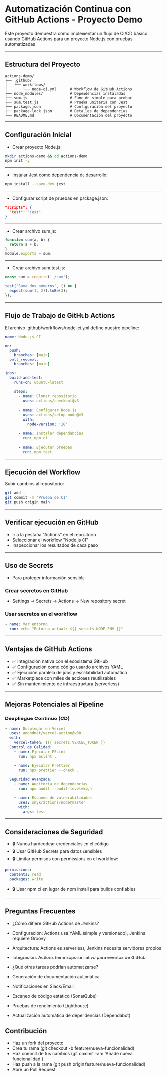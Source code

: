 # Automatización Continua con GitHub Actions - Proyecto Demo

Este proyecto demuestra cómo implementar un flujo de CI/CD básico usando GitHub Actions para un proyecto Node.js con pruebas automatizadas

---

## Estructura del Proyecto

```text
actions-demo/
├── .github/
│   └── workflows/
│       └── node-ci.yml      # Workflow de GitHub Actions
├── node_modules/            # Dependencias instaladas
├── sum.js                   # Función simple para probar
├── sum.test.js              # Prueba unitaria con Jest
├── package.json             # Configuración del proyecto
├── package-lock.json        # Detalles de dependencias
└── README.md                # Documentación del proyecto
```

---

## Configuración Inicial

- Crear proyecto Node.js:

```bash
mkdir actions-demo && cd actions-demo
npm init -y
```

---

- Instalar Jest como dependencia de desarrollo:

```bash
npm install --save-dev jest
```

---

- Configurar script de pruebas en package.json:

```json
"scripts": {
  "test": "jest"
}
```

---

- Crear archivo sum.js:

```javascript
function sum(a, b) {
  return a + b;
}
module.exports = sum;
```

---

- Crear archivo sum.test.js:

```javascript
const sum = require('./sum');

test('Suma dos números', () => {
  expect(sum(1, 2)).toBe(3);
});
```

---

## Flujo de Trabajo de GitHub Actions

El archivo .github/workflows/node-ci.yml define nuestro pipeline:

```yaml
name: Node.js CI

on:
  push:
    branches: [main]
  pull_request:
    branches: [main]

jobs:
  build-and-test:
    runs-on: ubuntu-latest
    
    steps:
      - name: Clonar repositorio
        uses: actions/checkout@v3
      
      - name: Configurar Node.js
        uses: actions/setup-node@v3
        with:
          node-version: '18'
      
      - name: Instalar dependencias
        run: npm ci
      
      - name: Ejecutar pruebas
        run: npm test
```

---

## Ejecución del Workflow

Subir cambios al repositorio:

```bash
git add .
git commit -m "Prueba de CI"
git push origin main
```

---

## Verificar ejecución en GitHub

- Ir a la pestaña "Actions" en el repositorio
- Seleccionar el workflow "Node.js CI"
- Inspeccionar los resultados de cada paso

---

## Uso de Secrets

- Para proteger información sensible:

### Crear secretos en GitHub

- Settings → Secrets → Actions → New repository secret

### Usar secretos en el workflow

```yaml
- name: Ver entorno
  run: echo "Entorno actual: ${{ secrets.NODE_ENV }}"
```

---

## Ventajas de GitHub Actions

- ✅ Integración nativa con el ecosistema GitHub
- ✅ Configuración como código usando archivos YAML
- ✅ Ejecución paralela de jobs y escalabilidad automática
- ✅ Marketplace con miles de acciones reutilizables
- ✅ Sin mantenimiento de infraestructura (serverless)

---

## Mejoras Potenciales al Pipeline

### Despliegue Continuo (CD)

```yaml
- name: Desplegar en Vercel
  uses: amondnet/vercel-action@v30
  with:
    vercel-token: ${{ secrets.VERCEL_TOKEN }}
  Control de Calidad:
    - name: Ejecutar ESLint
      run: npx eslint .

    - name: Ejecutar Prettier
      run: npx prettier --check .
  
  Seguridad Avanzada:
    - name: Auditoría de dependencias
      run: npm audit --audit-level=high

    - name: Escaneo de vulnerabilidades
      uses: snyk/actions/node@master
      with:
        args: test
```

---

## Consideraciones de Seguridad

- 🔒 Nunca hardcodear credenciales en el código
- 🔒 Usar GitHub Secrets para datos sensibles
- 🔒 Limitar permisos con permissions en el workflow:

```yaml
permissions:
  contents: read
  packages: write
```

- 🔒 Usar npm ci en lugar de npm install para builds confiables

---

## Preguntas Frecuentes

- ¿Cómo difiere GitHub Actions de Jenkins?
- Configuración: Actions usa YAML (simple y versionado), Jenkins requiere Groovy
- Arquitectura: Actions es serverless, Jenkins necesita servidores propios
- Integración: Actions tiene soporte nativo para eventos de GitHub

- ¿Qué otras tareas podrían automatizarse?
- Generación de documentación automática
- Notificaciones en Slack/Email
- Escaneo de código estático (SonarQube)
- Pruebas de rendimiento (Lighthouse)
- Actualización automática de dependencias (Dependabot)

## Contribución

- Haz un fork del proyecto
- Crea tu rama (git checkout -b feature/nueva-funcionalidad)
- Haz commit de tus cambios (git commit -am 'Añade nueva funcionalidad')
- Haz push a la rama (git push origin feature/nueva-funcionalidad)
- Abre un Pull Request

